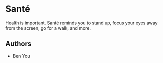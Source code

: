 # Santé
Health is important. Santé reminds you to stand up, focus your eyes away from the screen, go for a walk, and more.

## Authors
- Ben You
